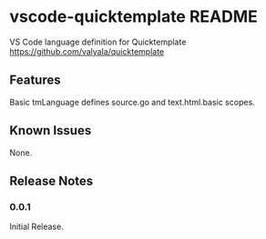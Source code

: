 # vscode-quicktemplate README

VS Code language definition for Quicktemplate https://github.com/valyala/quicktemplate

## Features

Basic tmLanguage defines source.go and text.html.basic scopes.

## Known Issues

None.

## Release Notes


### 0.0.1

Initial Release.
